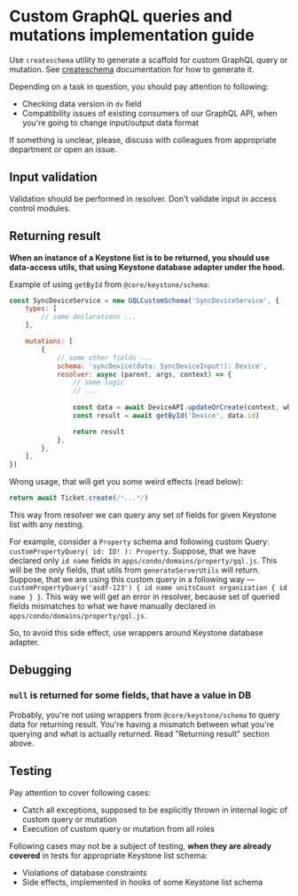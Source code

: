 Custom GraphQL queries and mutations implementation guide
=====

Use `createschema` utility to generate a scaffold for custom GraphQL query or mutation.
See [createschema](../utils/createschema.md) documentation for how to generate it.

Depending on a task in question, you should pay attention to following:
- Checking data version in `dv` field
- Compatibility issues of existing consumers of our GraphQL API, when you're going to change input/output data format

If something is unclear, please, discuss with colleagues from appropriate department or open an issue.

## Input validation

Validation should be performed in resolver.
Don't validate input in access control modules.

## Returning result

**When an instance of a Keystone list is to be returned, you should use data-access utils, that using Keystone database adapter under the hood.**

Example of using `getById` from `@core/keystone/schema`:

```js
const SyncDeviceService = new GQLCustomSchema('SyncDeviceService', {
    types: [
        // some declarations ...
    ],

    mutations: [
        {
            // some other fields ...
            schema: 'syncDevice(data: SyncDeviceInput!): Device',
            resolver: async (parent, args, context) => {
                // some logic
                // ...
                
                const data = await DeviceAPI.updateOrCreate(context, where, attrs)
                const result = await getById('Device', data.id)

                return result
            },
        },
    ],
})
```

Wrong usage, that will get you some weird effects (read below):

```js
return await Ticket.create(/*...*/)
```

This way from resolver we can query any set of fields for given Keystone list with any nesting.

For example, consider a `Property` schema and following custom Query: `customPropertyQuery( id: ID! ): Property`.
Suppose, that we have declared only `id name` fields in `apps/condo/domains/property/gql.js`. This will be the only fields, that utils from `generateServerUtils` will return.
Suppose, that we are using this custom query in a following way — `customPropertyQuery('asdf-123') { id name unitsCount organization { id name } }`.
This way we will get an error in resolver, because set of queried fields mismatches to what we have manually declared in `apps/condo/domains/property/gql.js`.

So, to avoid this side effect, use wrappers around Keystone database adapter.

## Debugging

### `null` is returned for some fields, that have a value in DB

Probably, you're not using wrappers from `@core/keystone/schema` to query data for returning result.
You're having a mismatch between what you're querying and what is actually returned.
Read "Returning result" section above.

## Testing

Pay attention to cover following cases:
- Catch all exceptions, supposed to be explicitly thrown in internal logic of custom query or mutation
- Execution of custom query or mutation from all roles

Following cases may not be a subject of testing, **when they are already covered** in tests for appropriate Keystone list schema:
- Violations of database constraints
- Side effects, implemented in hooks of some Keystone list schema